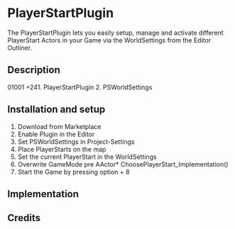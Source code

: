 # PlayerStartPlugin
The PlayerStartPlugin lets you easily setup, manage and activate different PlayerStart Actors in your Game via the WorldSettings from the Editor Outliner.

## Description 

01001
+241. PlayerStartPlugin
2. PSWorldSettings

## Installation and setup 
1. Download from Marketplace
2. Enable Plugin in the Editor 
3. Set PSWorldSettings in Project-Settings
4. Place PlayerStarts on the map
5. Set the current PlayerStart in the WorldSettings
6. Overwrite GameMode pre AActor* ChoosePlayerStart_Implementation()
7. Start the Game by pressing option + 8


## Implementation 

## Credits
